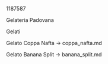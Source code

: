 1187587

Gelateria Padovana

Gelati

Gelato Coppa Nafta -> coppa_nafta.md

Gelato Banana Split -> banana_split.md
